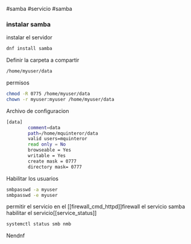 #samba #servicio #samba 
### instalar samba
instalar el servidor
```bash
dnf install samba
````
Definir la carpeta a compartir
```bash
/home/myuser/data
```
permisos
```bash
chmod -R 0775 /home/myuser/data
chown -r myuser:myuser /home/myuser/data
```
Archivo de configuracion
```bash
[data]
        comment=data
        path=/home/mquinteror/data
        valid users=mquinteror
        read only = No
        browseable = Yes
        writable = Yes
        create mask = 0777
        directory mask= 0777

```
Habilitar los usuarios
```bash
smbpasswd -a myuser
smbpasswd -e myuser
```
permitir el servicio en el [[firewall_cmd_httpd]]firewall el servicio samba
habilitar el servicio[[service_status]]
```bash
systemctl status smb nmb
```
Nendnf
